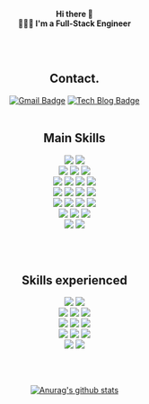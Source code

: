 <div align=center>







 


  
**Hi there 👋** <br />
**👨🏻‍💻 I'm a Full-Stack Engineer**


<br /><br />
  
## Contact.
[![Gmail Badge](https://img.shields.io/badge/Gmail-d14836?style=flat-square&logo=Gmail&logoColor=white&link=mailto:codekookiz@gmail.com)](mailto:codekookiz@gmail.com) [![Tech Blog Badge](http://img.shields.io/badge/-Tech%20blog-black?style=flat-square&logo=github&link=https:https://kookiz.tistory.com/)](https://kookiz.tistory.com/)
<br /><br /> 

<!-- https://simpleicons.org/ -->
  
## Main Skills
  <img src="https://img.shields.io/badge/Python-FFD43B?style=for-the-badge&logo=python&logoColor=blue" />
  <img src="https://img.shields.io/badge/OpenJDK-ED8B00?style=for-the-badge&logo=openjdk&logoColor=white" /> <br />
  
  <img src="https://img.shields.io/badge/Swift-FA7343?style=for-the-badge&logo=swift&logoColor=white" />
  <img src="https://img.shields.io/badge/Pandas-2C2D72?style=for-the-badge&logo=pandas&logoColor=white" />
  <img src="https://img.shields.io/badge/Numpy-777BB4?style=for-the-badge&logo=numpy&logoColor=white" /> <br />

  <img src="https://img.shields.io/badge/dbeaver-382923?style=for-the-badge&logo=dbeaver&logoColor=white" /> 
  <img src="https://img.shields.io/badge/MySQL-005C84?style=for-the-badge&logo=mysql&logoColor=white" />
  <img src="https://img.shields.io/badge/Streamlit-FF4B4B?style=for-the-badge&logo=Streamlit&logoColor=white" />
  <img src="https://img.shields.io/badge/Jupyter-F37626.svg?&style=for-the-badge&logo=Jupyter&logoColor=white" /> <br />
  
  <img src="https://img.shields.io/badge/scikit_learn-F7931E?style=for-the-badge&logo=scikit-learn&logoColor=white" /> 
  <img src="https://img.shields.io/badge/TensorFlow-FF6F00?style=for-the-badge&logo=TensorFlow&logoColor=white" />
  <img src="https://img.shields.io/badge/JWT-000000?style=for-the-badge&logo=JSON%20web%20tokens&logoColor=white" />
  <img src="https://img.shields.io/badge/Amazon%20RDS-527FFF?style=for-the-badge&logo=amazon-rds&logoColor=white" /> <br />
  
  <img src="https://img.shields.io/badge/Amazon_AWS-FF9900?style=for-the-badge&logo=amazonaws&logoColor=white" /> 
  <img src="https://img.shields.io/badge/IntelliJ_IDEA-000000.svg?style=for-the-badge&logo=intellij-idea&logoColor=white" />
  <img src="https://img.shields.io/badge/VSCode-0078D4?style=for-the-badge&logo=visual%20studio%20code&logoColor=white" /> 
  <img src="https://img.shields.io/badge/Xcode-007ACC?style=for-the-badge&logo=Xcode&logoColor=white" /> <br />
  
  <img src="https://img.shields.io/badge/json-5E5C5C?style=for-the-badge&logo=json&logoColor=white" /> 
  <img src="https://img.shields.io/badge/Markdown-000000?style=for-the-badge&logo=markdown&logoColor=white" />
  <img src="https://img.shields.io/badge/GIT-E44C30?style=for-the-badge&logo=git&logoColor=white" /> <br />
  
  <img src="https://img.shields.io/badge/conda-342B029.svg?&style=for-the-badge&logo=anaconda&logoColor=white" />
  <img src="https://img.shields.io/badge/homebrew-FBB040?style=for-the-badge&logo=homebrew&logoColor=white" />
  

<br /><br />

## Skills experienced
  <img src="https://img.shields.io/badge/iOS-000000?style=for-the-badge&logo=ios&logoColor=white" />
  <img src="https://img.shields.io/badge/Android-3DDC84?style=for-the-badge&logo=android&logoColor=white" /> <br />
  
  <img src="https://img.shields.io/badge/R-276DC3?style=for-the-badge&logo=r&logoColor=white" />  
  <img src="https://img.shields.io/badge/RStudio-75AADB?style=for-the-badge&logo=RStudio&logoColor=white" />
  <img src="https://img.shields.io/badge/Eclipse-2C2255?style=for-the-badge&logo=eclipse&logoColor=white" /> <br />
  
  <img src="https://img.shields.io/badge/replit-667881?style=for-the-badge&logo=replit&logoColor=white" /> 
  <img src="https://img.shields.io/badge/ChatGPT-74aa9c?style=for-the-badge&logo=openai&logoColor=white" />
  <img src="https://img.shields.io/badge/github%20copilot-000000?style=for-the-badge&logo=githubcopilot&logoColor=white" /> <br /> 

  <img src="https://img.shields.io/badge/Kaggle-20BEFF?style=for-the-badge&logo=Kaggle&logoColor=white" /> 
  <img src="https://img.shields.io/badge/mac%20os-000000?style=for-the-badge&logo=apple&logoColor=white" />
  <img src="https://img.shields.io/badge/Windows_11-0078d4?style=for-the-badge&logo=windows-11&logoColor=white" /> <br />
  
  <img src="https://img.shields.io/badge/Google%20Gemini-8E75B2?style=for-the-badge&logo=googlegemini&logoColor=white" />
  <img src="https://img.shields.io/badge/Keras-FF0000?style=for-the-badge&logo=keras&logoColor=white" />


<br /><br />


[![Anurag's github stats](https://github-readme-stats.vercel.app/api?username=codekookiz)](https://github.com/anuraghazra/github-readme-stats)


</div>

<!--
**codekookiz/codekookiz** is a ✨ _special_ ✨ repository because its `README.md` (this file) appears on your GitHub profile.

Here are some ideas to get you started:

- 🔭 I’m currently working on ...
- 🌱 I’m currently learning ...
- 👯 I’m looking to collaborate on ...
- 🤔 I’m looking for help with ...
- 💬 Ask me about ...
- 📫 How to reach me: ...
- 😄 Pronouns: ..
- ⚡ Fun fact: ...
-->
